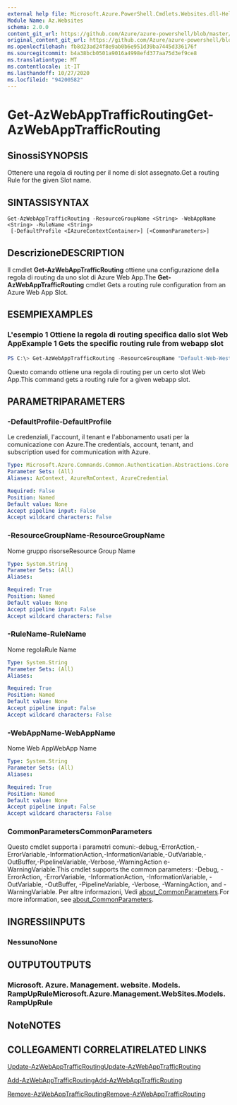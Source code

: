```yaml
---
external help file: Microsoft.Azure.PowerShell.Cmdlets.Websites.dll-Help.xml
Module Name: Az.Websites
schema: 2.0.0
content_git_url: https://github.com/Azure/azure-powershell/blob/master/src/Websites/Websites/help/Get-AzWebAppTrafficRouting.md
original_content_git_url: https://github.com/Azure/azure-powershell/blob/master/src/Websites/Websites/help/Get-AzWebAppTrafficRouting.md
ms.openlocfilehash: fb8d23ad24f8e9ab0b6e951d39ba7445d336176f
ms.sourcegitcommit: b4a38bcb0501a9016a4998efd377aa75d3ef9ce8
ms.translationtype: MT
ms.contentlocale: it-IT
ms.lasthandoff: 10/27/2020
ms.locfileid: "94200582"
---
```

# <span data-ttu-id="087cc-101">Get-AzWebAppTrafficRouting</span><span class="sxs-lookup"><span data-stu-id="087cc-101">Get-AzWebAppTrafficRouting</span></span>

## <span data-ttu-id="087cc-102">Sinossi</span><span class="sxs-lookup"><span data-stu-id="087cc-102">SYNOPSIS</span></span>
<span data-ttu-id="087cc-103">Ottenere una regola di routing per il nome di slot assegnato.</span><span class="sxs-lookup"><span data-stu-id="087cc-103">Get a routing Rule for the given Slot name.</span></span>

## <span data-ttu-id="087cc-104">SINTASSI</span><span class="sxs-lookup"><span data-stu-id="087cc-104">SYNTAX</span></span>

```
Get-AzWebAppTrafficRouting -ResourceGroupName <String> -WebAppName <String> -RuleName <String>
 [-DefaultProfile <IAzureContextContainer>] [<CommonParameters>]
```

## <span data-ttu-id="087cc-105">Descrizione</span><span class="sxs-lookup"><span data-stu-id="087cc-105">DESCRIPTION</span></span>
<span data-ttu-id="087cc-106">Il cmdlet **Get-AzWebAppTrafficRouting** ottiene una configurazione della regola di routing da uno slot di Azure Web App.</span><span class="sxs-lookup"><span data-stu-id="087cc-106">The **Get-AzWebAppTrafficRouting** cmdlet Gets a routing rule configuration from an Azure Web App Slot.</span></span>

## <span data-ttu-id="087cc-107">ESEMPI</span><span class="sxs-lookup"><span data-stu-id="087cc-107">EXAMPLES</span></span>

### <span data-ttu-id="087cc-108">L'esempio 1 Ottiene la regola di routing specifica dallo slot Web App</span><span class="sxs-lookup"><span data-stu-id="087cc-108">Example 1 Gets the specific routing rule from webapp slot</span></span>
```powershell
PS C:\> Get-AzWebAppTrafficRouting -ResourceGroupName "Default-Web-WestUS" -WebAppName "ContosoSite"  -RuleName 'Stg'
```

<span data-ttu-id="087cc-109">Questo comando ottiene una regola di routing per un certo slot Web App.</span><span class="sxs-lookup"><span data-stu-id="087cc-109">This command gets a routing rule for a given webapp slot.</span></span>

## <span data-ttu-id="087cc-110">PARAMETRI</span><span class="sxs-lookup"><span data-stu-id="087cc-110">PARAMETERS</span></span>

### <span data-ttu-id="087cc-111">-DefaultProfile</span><span class="sxs-lookup"><span data-stu-id="087cc-111">-DefaultProfile</span></span>
<span data-ttu-id="087cc-112">Le credenziali, l'account, il tenant e l'abbonamento usati per la comunicazione con Azure.</span><span class="sxs-lookup"><span data-stu-id="087cc-112">The credentials, account, tenant, and subscription used for communication with Azure.</span></span>

```yaml
Type: Microsoft.Azure.Commands.Common.Authentication.Abstractions.Core.IAzureContextContainer
Parameter Sets: (All)
Aliases: AzContext, AzureRmContext, AzureCredential

Required: False
Position: Named
Default value: None
Accept pipeline input: False
Accept wildcard characters: False
```

### <span data-ttu-id="087cc-113">-ResourceGroupName</span><span class="sxs-lookup"><span data-stu-id="087cc-113">-ResourceGroupName</span></span>
<span data-ttu-id="087cc-114">Nome gruppo risorse</span><span class="sxs-lookup"><span data-stu-id="087cc-114">Resource Group Name</span></span>

```yaml
Type: System.String
Parameter Sets: (All)
Aliases:

Required: True
Position: Named
Default value: None
Accept pipeline input: False
Accept wildcard characters: False
```

### <span data-ttu-id="087cc-115">-RuleName</span><span class="sxs-lookup"><span data-stu-id="087cc-115">-RuleName</span></span>
<span data-ttu-id="087cc-116">Nome regola</span><span class="sxs-lookup"><span data-stu-id="087cc-116">Rule Name</span></span>
```yaml
Type: System.String
Parameter Sets: (All)
Aliases:

Required: True
Position: Named
Default value: None
Accept pipeline input: False
Accept wildcard characters: False
```

### <span data-ttu-id="087cc-117">-WebAppName</span><span class="sxs-lookup"><span data-stu-id="087cc-117">-WebAppName</span></span>
<span data-ttu-id="087cc-118">Nome Web App</span><span class="sxs-lookup"><span data-stu-id="087cc-118">WebApp Name</span></span>

```yaml
Type: System.String
Parameter Sets: (All)
Aliases:

Required: True
Position: Named
Default value: None
Accept pipeline input: False
Accept wildcard characters: False
```

### <span data-ttu-id="087cc-119">CommonParameters</span><span class="sxs-lookup"><span data-stu-id="087cc-119">CommonParameters</span></span>
<span data-ttu-id="087cc-120">Questo cmdlet supporta i parametri comuni:-debug,-ErrorAction,-ErrorVariable,-InformationAction,-InformationVariable,-OutVariable,-OutBuffer,-PipelineVariable,-Verbose,-WarningAction e-WarningVariable.</span><span class="sxs-lookup"><span data-stu-id="087cc-120">This cmdlet supports the common parameters: -Debug, -ErrorAction, -ErrorVariable, -InformationAction, -InformationVariable, -OutVariable, -OutBuffer, -PipelineVariable, -Verbose, -WarningAction, and -WarningVariable.</span></span> <span data-ttu-id="087cc-121">Per altre informazioni, Vedi [about_CommonParameters](http://go.microsoft.com/fwlink/?LinkID=113216).</span><span class="sxs-lookup"><span data-stu-id="087cc-121">For more information, see [about_CommonParameters](http://go.microsoft.com/fwlink/?LinkID=113216).</span></span>

## <span data-ttu-id="087cc-122">INGRESSI</span><span class="sxs-lookup"><span data-stu-id="087cc-122">INPUTS</span></span>

### <span data-ttu-id="087cc-123">Nessuno</span><span class="sxs-lookup"><span data-stu-id="087cc-123">None</span></span>

## <span data-ttu-id="087cc-124">OUTPUT</span><span class="sxs-lookup"><span data-stu-id="087cc-124">OUTPUTS</span></span>

### <span data-ttu-id="087cc-125">Microsoft. Azure. Management. website. Models. RampUpRule</span><span class="sxs-lookup"><span data-stu-id="087cc-125">Microsoft.Azure.Management.WebSites.Models.RampUpRule</span></span>

## <span data-ttu-id="087cc-126">Note</span><span class="sxs-lookup"><span data-stu-id="087cc-126">NOTES</span></span>

## <span data-ttu-id="087cc-127">COLLEGAMENTI CORRELATI</span><span class="sxs-lookup"><span data-stu-id="087cc-127">RELATED LINKS</span></span>

[<span data-ttu-id="087cc-128">Update-AzWebAppTrafficRouting</span><span class="sxs-lookup"><span data-stu-id="087cc-128">Update-AzWebAppTrafficRouting</span></span>](./Update-AzWebAppTrafficRouting.md)

[<span data-ttu-id="087cc-129">Add-AzWebAppTrafficRouting</span><span class="sxs-lookup"><span data-stu-id="087cc-129">Add-AzWebAppTrafficRouting</span></span>](./Add-AzWebAppTrafficRouting.md)

[<span data-ttu-id="087cc-130">Remove-AzWebAppTrafficRouting</span><span class="sxs-lookup"><span data-stu-id="087cc-130">Remove-AzWebAppTrafficRouting</span></span>](./Remove-AzWebAppTrafficRouting.md)
